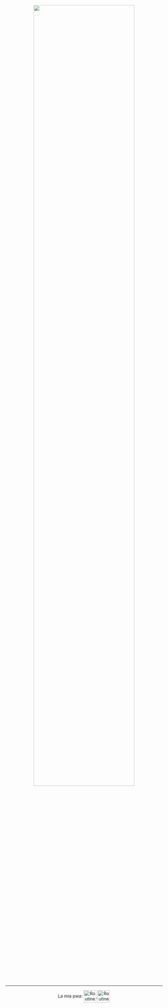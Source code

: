 <div id="header" align="center">
  <img src="https://github-readme-stats.vercel.app/api?username=leonardopellizzon" width="80%"/>
</div>

---

<p align="center">
    La mia pwa:
    <a target="blank" href="https://routineleonardopellizzon.netlify.app/">
     <img align="center" alt="Routine" width="40px" src="https://routineleonardopellizzon.netlify.app/favicon.ico" />
    </a>
    <a target="blank" href="https://calcip.netlify.app/">
     <img align="center" alt="Routine" width="40px" src="https://calcip.netlify.app/favicon.ico" />
    </a>
</p>
